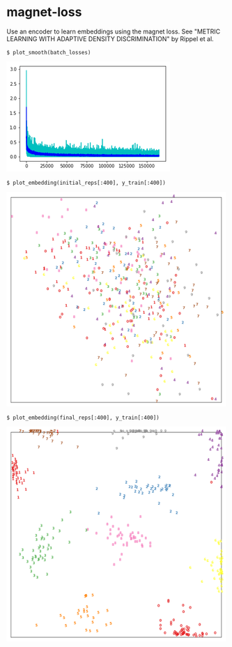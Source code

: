 # magnet-loss

Use an encoder to learn embeddings using the magnet loss. See "METRIC LEARNING WITH ADAPTIVE DENSITY DISCRIMINATION" by Rippel et al.

```
$ plot_smooth(batch_losses)
```
![batch_losses](https://raw.githubusercontent.com/youngklee/magnet-loss/master/batch_losses.png)

```
$ plot_embedding(initial_reps[:400], y_train[:400])
```
![initial_embeddings](https://raw.githubusercontent.com/youngklee/magnet-loss/master/initial_embeddings.png)

```
$ plot_embedding(final_reps[:400], y_train[:400])
```
![final_embeddings](https://raw.githubusercontent.com/youngklee/magnet-loss/master/final_embeddings.png)